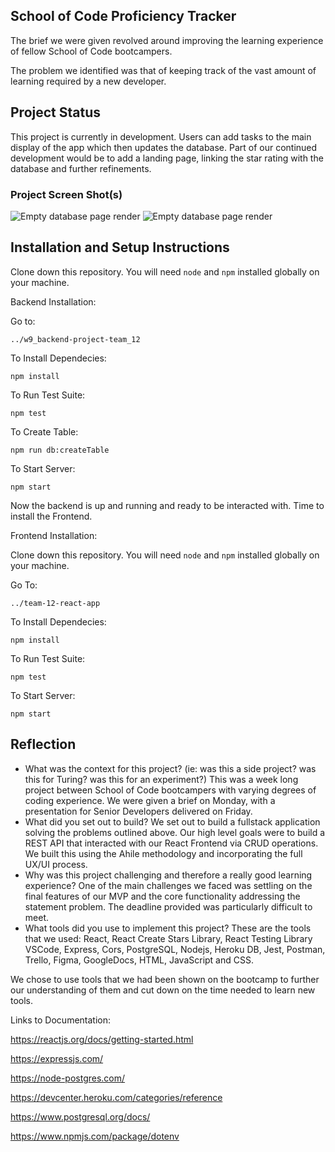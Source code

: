 ## School of Code Proficiency Tracker




The brief we were given revolved around improving the learning experience of fellow School of Code bootcampers.

The problem we identified was that of keeping track of the vast amount of learning required by a new developer.

## Project Status


This project is currently in development. 
Users can add tasks to the main display of the app which then updates the database. 
Part of our continued development would be to add a landing page, linking the star rating with the database and further refinements. 

### Project Screen Shot(s)

![Empty database page render](https://github.com/SchoolOfCode/w9_frontend-project-room-12_halil-jack-paul-stephen_fe/blob/main/team-12-react-app/Screenshot2.png?raw=true) ![Empty database page render](https://github.com/SchoolOfCode/w9_frontend-project-room-12_halil-jack-paul-stephen_fe/blob/main/team-12-react-app/Screenshot1.png?raw=true)

## Installation and Setup Instructions

Clone down this repository. You will need `node` and `npm` installed globally on your machine.  

Backend Installation:

Go to: 

`../w9_backend-project-team_12`

To Install Dependecies:  

`npm install`  

To Run Test Suite:  

`npm test`  

To Create Table:

`npm run db:createTable`

To Start Server:

`npm start`  

 Now the backend is up and running and ready to be interacted with. Time to install the Frontend.

 Frontend Installation:

 Clone down this repository. You will need `node` and `npm` installed globally on your machine.  

Go To:

`../team-12-react-app`

 To Install Dependecies:  

`npm install` 

To Run Test Suite:  

`npm test` 

To Start Server:

`npm start`  

## Reflection

  - What was the context for this project? (ie: was this a side project? was this for Turing? was this for an experiment?)
  This was a week long project between School of Code bootcampers with varying degrees of coding experience. We were given a brief on Monday, with a presentation for Senior Developers delivered on Friday.
  - What did you set out to build?
  We set out to build a fullstack application solving the problems outlined above. Our high level goals were to build a REST API that interacted with our React Frontend via CRUD operations. We built this using the Ahile methodology and incorporating the full UX/UI process.
  - Why was this project challenging and therefore a really good learning experience?
  One of the main challenges we faced was settling on the final features of our MVP and the core functionality addressing the statement problem. The deadline provided was particularly difficult to meet.
  - What tools did you use to implement this project?
  These are the tools that we used:
  React, React Create Stars Library, React Testing Library VSCode, Express, Cors, PostgreSQL, Nodejs, Heroku DB, Jest, Postman, Trello, Figma, GoogleDocs, HTML, JavaScript and CSS.

  We chose to use tools that we had been shown on the bootcamp to further our understanding of them and cut down on the time needed to learn new tools. 


Links to Documentation:

<https://reactjs.org/docs/getting-started.html>

<https://expressjs.com/>

<https://node-postgres.com/>

<https://devcenter.heroku.com/categories/reference>

<https://www.postgresql.org/docs/>

<https://www.npmjs.com/package/dotenv>




  
    

